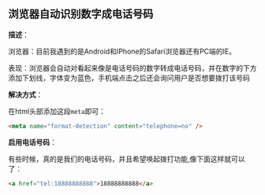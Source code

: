 ## 浏览器自动识别数字成电话号码

**描述**：

浏览器：目前我遇到的是Android和IPhone的Safari浏览器还有PC端的IE。

表现：浏览器会自动对看起来像是电话号码的数字转成电话号码，并在数字的下方添加下划线，字体变为蓝色，手机端点击之后还会询问用户是否想要拨打该号码

**解决方式**：

在html头部添加这段`meta`即可：

```html
<meta name="format-detection" content="telephone=no" />
```

**启用电话号码**：

有些时候，真的是我们的电话号码，并且希望唤起拨打功能,像下面这样就可以了：

```html
<a href="tel:18888888888">18888888888</a>
```